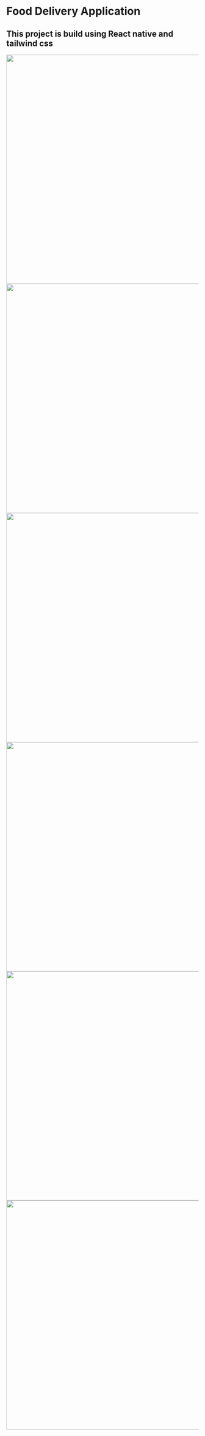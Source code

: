 <h1>Food Delivery Application</h1> 
<h2>This project is build using React native and tailwind css</h2>

<img src="https://github.com/123-hub/Food-Delivery-App/assets/55103003/9c2f02f9-7c48-461c-80b3-db803afd2fc2" height=600px/></br>
<img src="https://github.com/123-hub/Food-Delivery-App/assets/55103003/9d45b91f-dd1a-4c3c-bfc8-1e4580fb864d" height=600px/></br>
<img src="https://github.com/123-hub/Food-Delivery-App/assets/55103003/63a2b13b-3089-472c-bfb0-0a39eacc5ca7" height=600px/></br>
<img src="https://github.com/123-hub/Food-Delivery-App/assets/55103003/705409cd-b74c-41e5-bae5-db89f5ceb933" height=600px/></br>
<img src="https://github.com/123-hub/Food-Delivery-App/assets/55103003/938c0971-a2c2-4de4-89d1-c7dceb978d5d" height=600px/></br>
<img src="https://github.com/123-hub/Food-Delivery-App/assets/55103003/91865b12-223b-4c1f-a116-cd3d56f3686b" height=600px/></br>
